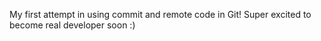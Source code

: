 My first attempt in using commit and remote code in Git!
Super excited to become real developer soon :)
